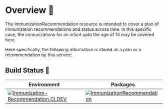 # Overview 📝

The ImmunizationRecommendation resource is intended to cover a plan of immunization recommendations and status across time. In this specific case, the immunizations for an infant upto the age of 13 may be covered here. 

Here specifically, the following information is stored as a plan or a recommendation by this service.

## Build Status 🚦

| Environment | Packages |
|-------------|----------|
| [![Immunization-Recommendation.CI.DEV](https://github.com/SampoornaSwarajFoundation/PHC_Microservice_Immunization_Recommendation/actions/workflows/immunization-recommendation-dev.yml/badge.svg)](https://github.com/SampoornaSwarajFoundation/PHC_Microservice_Immunization_Recommendation/actions/workflows/immunization-recommendation-dev.yml)| [![ImmunizationRecommendation](https://img.shields.io/badge/dependency-ImmunizationRecommendation-blue?logo=Docker&logoColor=white)](https://github.com/SampoornaSwarajFoundation/PHC_Microservice_Immunization_Recommendation/pkgs/container/immunization-recommendation)|
